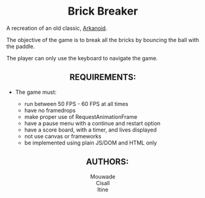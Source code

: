 <b><h1 align="center"> Brick Breaker </h1></b>

A recreation of an old classic, [Arkanoid](https://en.wikipedia.org/wiki/Arkanoid).

The objective of the game is to break all the bricks by bouncing the ball with the paddle. 

The player can only use the keyboard to navigate the game. 

<b><h2 align="center"> REQUIREMENTS: </h2></b>

- The game must:
    - run between 50 FPS - 60 FPS at all times
    - have no framedrops
    - make proper use of RequestAnimationFrame
    - have a pause menu with a continue and restart option
    - have a score board, with a timer, and lives displayed
    - not use canvas or frameworks
    - be implemented using plain JS/DOM and HTML only

    <b><h2 align="center"> AUTHORS: </h2></b>

<p align="center"> Mouwade <br>
Cisall <br>
Itine
</p>
